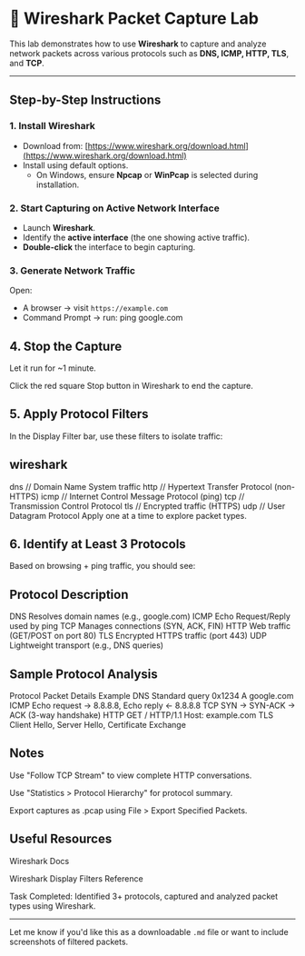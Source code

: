 # 🧪 Wireshark Packet Capture Lab

This lab demonstrates how to use **Wireshark** to capture and analyze network packets across various protocols such as **DNS, ICMP, HTTP, TLS**, and **TCP**.

---

## Step-by-Step Instructions

### 1. Install Wireshark
- Download from: [https://www.wireshark.org/download.html](https://www.wireshark.org/download.html)
- Install using default options.
  - On Windows, ensure **Npcap** or **WinPcap** is selected during installation.


### 2. Start Capturing on Active Network Interface
- Launch **Wireshark**.
- Identify the **active interface** (the one showing active traffic).
- **Double-click** the interface to begin capturing.


### 3. Generate Network Traffic
Open:
- A browser → visit `https://example.com`
- Command Prompt → run:
  ping google.com
## 4. Stop the Capture
Let it run for ~1 minute.

Click the red square Stop button in Wireshark to end the capture.

## 5. Apply Protocol Filters
In the Display Filter bar, use these filters to isolate traffic:

## wireshark

dns      // Domain Name System traffic
http     // Hypertext Transfer Protocol (non-HTTPS)
icmp     // Internet Control Message Protocol (ping)
tcp      // Transmission Control Protocol
tls      // Encrypted traffic (HTTPS)
udp      // User Datagram Protocol
Apply one at a time to explore packet types.

## 6. Identify at Least 3 Protocols
Based on browsing + ping traffic, you should see:

## Protocol	Description
DNS	Resolves domain names (e.g., google.com)
ICMP	Echo Request/Reply used by ping
TCP	Manages connections (SYN, ACK, FIN)
HTTP	Web traffic (GET/POST on port 80)
TLS	Encrypted HTTPS traffic (port 443)
UDP	Lightweight transport (e.g., DNS queries)

## Sample Protocol Analysis
Protocol	Packet Details Example
DNS	Standard query 0x1234 A google.com
ICMP	Echo request → 8.8.8.8, Echo reply ← 8.8.8.8
TCP	SYN → SYN-ACK → ACK (3-way handshake)
HTTP	GET / HTTP/1.1 Host: example.com
TLS	Client Hello, Server Hello, Certificate Exchange

## Notes
Use "Follow TCP Stream" to view complete HTTP conversations.

Use "Statistics > Protocol Hierarchy" for protocol summary.

Export captures as .pcap using File > Export Specified Packets.

## Useful Resources
Wireshark Docs

Wireshark Display Filters Reference

Task Completed: Identified 3+ protocols, captured and analyzed packet types using Wireshark.


---

Let me know if you'd like this as a downloadable `.md` file or want to include screenshots of filtered packets.
